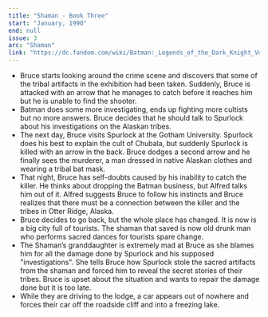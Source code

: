 ```yaml
---
title: "Shaman - Book Three"
start: "January, 1990"
end: null
issue: 3
arc: "Shaman"
link: "https://dc.fandom.com/wiki/Batman:_Legends_of_the_Dark_Knight_Vol_1_3"
---
```


- Bruce starts looking around the crime scene and discovers that some of the tribal artifacts in the exhibition had been taken. Suddenly, Bruce is attacked with an arrow that he manages to catch before it reaches him but he is unable to find the shooter.
- Batman does some more investigating, ends up fighting more cultists but no more answers. Bruce decides that he should talk to Spurlock about his investigations on the Alaskan tribes.
- The next day, Bruce visits Spurlock at the Gotham University. Spurlock does his best to explain the cult of Chubala, but suddenly Spurlock is killed with an arrow in the back. Bruce dodges a second arrow and he finally sees the murderer, a man dressed in native Alaskan clothes and wearing a tribal bat mask.
- That night, Bruce has self-doubts caused by his inability to catch the killer. He thinks about dropping the Batman business, but Alfred talks him out of it. Alfred suggests Bruce to follow his instincts and Bruce realizes that there must be a connection between the killer and the tribes in Otter Ridge, Alaska.
- Bruce decides to go back, but the whole place has changed. It is now is a big city full of tourists. The shaman that saved is now old drunk man who performs sacred dances for tourists spare change.
- The Shaman’s granddaughter is extremely mad at Bruce as she blames him for all the damage done by Spurlock and his supposed "investigations". She tells Bruce how Spurlock stole the sacred artifacts from the shaman and forced him to reveal the secret stories of their tribes. Bruce is upset about the situation and wants to repair the damage done but it is too late.
- While they are driving to the lodge, a car appears out of nowhere and forces their car off the roadside cliff and into a freezing lake.
